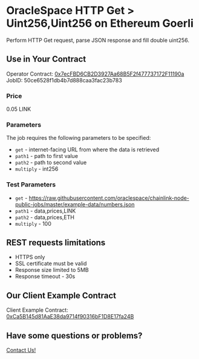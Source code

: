 # OracleSpace HTTP Get > Uint256,Uint256 on Ethereum Goerli

Perform HTTP Get request, parse JSON response and fill double uint256.

## Use in Your Contract

Operator Contract: [0x7ecFBD6CB2D3927Aa68B5F2f477737172F11190a](https://goerli.etherscan.io/address/0x7ecFBD6CB2D3927Aa68B5F2f477737172F11190a)  
JobID: 50ce6528f1db4b7d888caa3fac23b783

### Price

0.05 LINK

### Parameters

The job requires the following parameters to be specified:

- `get` - internet-facing URL from where the data is retrieved
- `path1` - path to first value
- `path2` - path to second value
- `multiply` - int256

### Test Parameters

- `get` - https://raw.githubusercontent.com/oraclespace/chainlink-node-public-jobs/master/example-data/numbers.json
- `path1` - data,prices,LINK
- `path2` - data,prices,ETH
- `multiply` - 100

## REST requests limitations

- HTTPS only
- SSL certificate must be valid
- Response size limited to 5MB
- Response timeout - 30s

## Our Client Example Contract

Client Example Contract: [0xCa5B145d81AaE38da9714f90316bF1D8E17fa24B](https://goerli.etherscan.io/address/0xCa5B145d81AaE38da9714f90316bF1D8E17fa24B)

## Have some questions or problems?

[Contact Us!](https://github.com/oraclespace/chainlink-node-public-jobs#contact-us)
